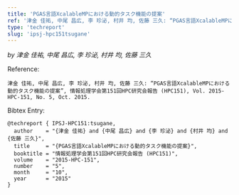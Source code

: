 ```yaml
---
title: 'PGAS言語XcalableMPにおける動的タスク機能の提案'
ref: '津金 佳祐, 中尾 昌広, 李 珍泌, 村井 均, 佐藤 三久: “PGAS言語XcalableMPにおける動的タスク機能の提案”, 情報処理学会第151回HPC研究会報告 (HPC151), Vol. 2015-HPC-151, No. 5, Oct. 2015.'
type: 'techreport'
slug: 'ipsj-hpc151tsugane'
---
```


*by 津金 佳祐, 中尾 昌広, 李 珍泌, 村井 均, 佐藤 三久*

Reference:
```
津金 佳祐, 中尾 昌広, 李 珍泌, 村井 均, 佐藤 三久: “PGAS言語XcalableMPにおける動的タスク機能の提案”, 情報処理学会第151回HPC研究会報告 (HPC151), Vol. 2015-HPC-151, No. 5, Oct. 2015.
```

Bibtex Entry:
```
@techreport { IPSJ-HPC151:tsugane,
  author    = "{津金 佳祐} and {中尾 昌広} and {李 珍泌} and {村井 均} and {佐藤 三久}",
  title     = "{PGAS言語XcalableMPにおける動的タスク機能の提案}",
  booktitle = "情報処理学会第151回HPC研究会報告 (HPC151)",
  volume    = "2015-HPC-151",
  number    = "5",
  month     = "10",
  year      = "2015"
}
```
